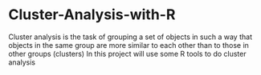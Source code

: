 # Cluster-Analysis-with-R
Cluster analysis is the task of grouping a set of objects in such a way that objects in the same group are more similar to each other than to those in other groups (clusters)
In this project will use some R tools to do cluster analysis

